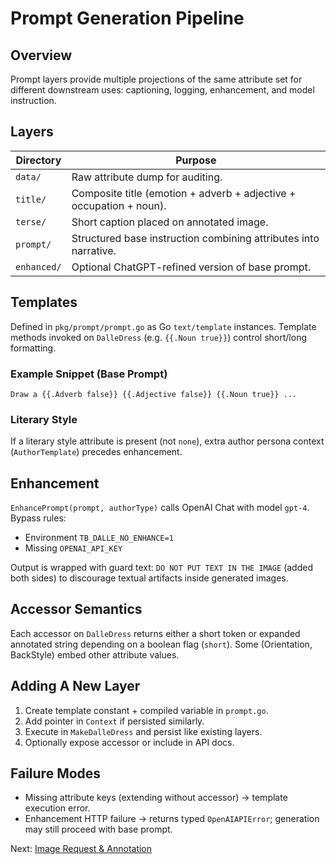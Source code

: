 # Prompt Generation Pipeline

## Overview

Prompt layers provide multiple projections of the same attribute set for different downstream uses: captioning, logging, enhancement, and model instruction.

## Layers

| Directory | Purpose |
|-----------|---------|
| `data/` | Raw attribute dump for auditing. |
| `title/` | Composite title (emotion + adverb + adjective + occupation + noun). |
| `terse/` | Short caption placed on annotated image. |
| `prompt/` | Structured base instruction combining attributes into narrative. |
| `enhanced/` | Optional ChatGPT-refined version of base prompt. |

## Templates

Defined in `pkg/prompt/prompt.go` as Go `text/template` instances. Template methods invoked on `DalleDress` (e.g. `{{.Noun true}}`) control short/long formatting.

### Example Snippet (Base Prompt)

```
Draw a {{.Adverb false}} {{.Adjective false}} {{.Noun true}} ...
```

### Literary Style

If a literary style attribute is present (not `none`), extra author persona context (`AuthorTemplate`) precedes enhancement.

## Enhancement

`EnhancePrompt(prompt, authorType)` calls OpenAI Chat with model `gpt-4`. Bypass rules:

- Environment `TB_DALLE_NO_ENHANCE=1`
- Missing `OPENAI_API_KEY`

Output is wrapped with guard text: `DO NOT PUT TEXT IN THE IMAGE` (added both sides) to discourage textual artifacts inside generated images.

## Accessor Semantics

Each accessor on `DalleDress` returns either a short token or expanded annotated string depending on a boolean flag (`short`). Some (Orientation, BackStyle) embed other attribute values.

## Adding A New Layer

1. Create template constant + compiled variable in `prompt.go`.
2. Add pointer in `Context` if persisted similarly.
3. Execute in `MakeDalleDress` and persist like existing layers.
4. Optionally expose accessor or include in API docs.

## Failure Modes

- Missing attribute keys (extending without accessor) → template execution error.
- Enhancement HTTP failure → returns typed `OpenAIAPIError`; generation may still proceed with base prompt.

Next: [Image Request & Annotation](07-image-annotation.md)

